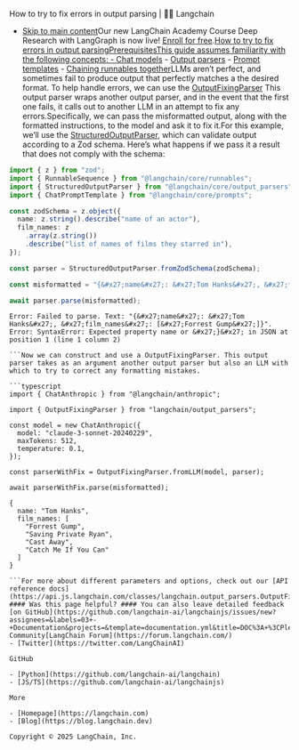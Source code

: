 How to try to fix errors in output parsing | 🦜️🔗 Langchain
- [Skip to main content](#__docusaurus_skipToContent_fallback)Our new LangChain Academy Course Deep Research with LangGraph is now live! [Enroll for free](https://academy.langchain.com/courses/deep-research-with-langgraph/?utm_medium=internal&utm_source=docs&utm_campaign=q3-2025_deep-research-course_co).[How to try to fix errors in output parsingPrerequisitesThis guide assumes familiarity with the following concepts: - Chat models](/docs/concepts/chat_models) - [Output parsers](/docs/concepts/output_parsers) - [Prompt templates](/docs/concepts/prompt_templates) - [Chaining runnables together](/docs/how_to/sequence/)LLMs aren’t perfect, and sometimes fail to produce output that perfectly matches a the desired format. To help handle errors, we can use the [OutputFixingParser](https://api.js.langchain.com/classes/langchain.output_parsers.OutputFixingParser.html) This output parser wraps another output parser, and in the event that the first one fails, it calls out to another LLM in an attempt to fix any errors.Specifically, we can pass the misformatted output, along with the formatted instructions, to the model and ask it to fix it.For this example, we’ll use the [StructuredOutputParser](https://api.js.langchain.com/classes/langchain_core.output_parsers.StructuredOutputParser.html), which can validate output according to a Zod schema. Here’s what happens if we pass it a result that does not comply with the schema:

```typescript
import { z } from "zod";
import { RunnableSequence } from "@langchain/core/runnables";
import { StructuredOutputParser } from "@langchain/core/output_parsers";
import { ChatPromptTemplate } from "@langchain/core/prompts";

const zodSchema = z.object({
  name: z.string().describe("name of an actor"),
  film_names: z
    .array(z.string())
    .describe("list of names of films they starred in"),
});

const parser = StructuredOutputParser.fromZodSchema(zodSchema);

const misformatted = "{&#x27;name&#x27;: &#x27;Tom Hanks&#x27;, &#x27;film_names&#x27;: [&#x27;Forrest Gump&#x27;]}";

await parser.parse(misformatted);

```

```text
Error: Failed to parse. Text: "{&#x27;name&#x27;: &#x27;Tom Hanks&#x27;, &#x27;film_names&#x27;: [&#x27;Forrest Gump&#x27;]}". Error: SyntaxError: Expected property name or &#x27;}&#x27; in JSON at position 1 (line 1 column 2)

```Now we can construct and use a OutputFixingParser. This output parser takes as an argument another output parser but also an LLM with which to try to correct any formatting mistakes.

```typescript
import { ChatAnthropic } from "@langchain/anthropic";

import { OutputFixingParser } from "langchain/output_parsers";

const model = new ChatAnthropic({
  model: "claude-3-sonnet-20240229",
  maxTokens: 512,
  temperature: 0.1,
});

const parserWithFix = OutputFixingParser.fromLLM(model, parser);

await parserWithFix.parse(misformatted);

```

```text
{
  name: "Tom Hanks",
  film_names: [
    "Forrest Gump",
    "Saving Private Ryan",
    "Cast Away",
    "Catch Me If You Can"
  ]
}

```For more about different parameters and options, check out our [API reference docs](https://api.js.langchain.com/classes/langchain.output_parsers.OutputFixingParser.html). #### Was this page helpful? #### You can also leave detailed feedback [on GitHub](https://github.com/langchain-ai/langchainjs/issues/new?assignees=&labels=03+-+Documentation&projects=&template=documentation.yml&title=DOC%3A+%3CPlease+write+a+comprehensive+title+after+the+%27DOC%3A+%27+prefix%3E). Community[LangChain Forum](https://forum.langchain.com/)
- [Twitter](https://twitter.com/LangChainAI)

GitHub

- [Python](https://github.com/langchain-ai/langchain)
- [JS/TS](https://github.com/langchain-ai/langchainjs)

More

- [Homepage](https://langchain.com)
- [Blog](https://blog.langchain.dev)

Copyright © 2025 LangChain, Inc.